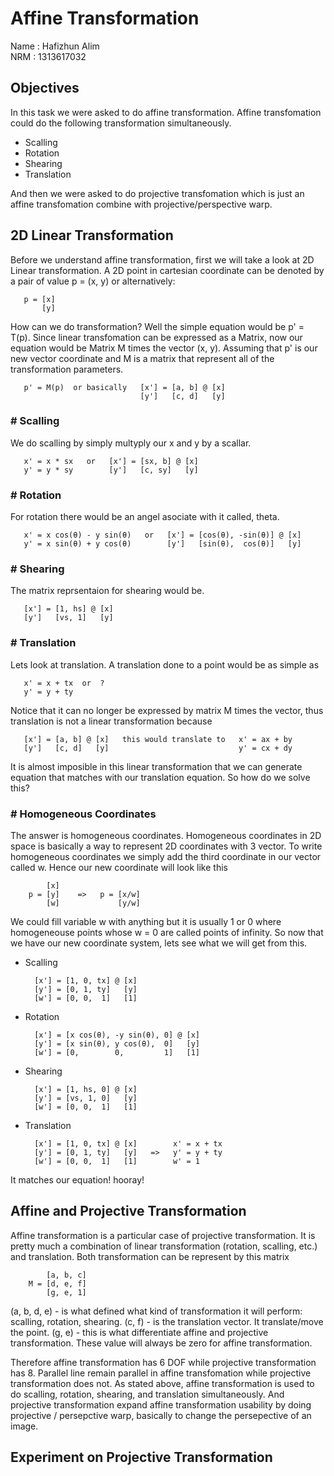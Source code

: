# Affine Transformation

Name : Hafizhun Alim  
NRM  : 1313617032

## Objectives
In this task we were asked to do affine transformation. Affine transfomation could do the following transformation simultaneously.
* Scalling
* Rotation
* Shearing
* Translation

And then we were asked to do projective transfomation which is just an affine transfomation combine with projective/perspective warp.

## 2D Linear Transformation
Before we understand affine transformation, first we will take a look at 2D Linear transformation. A 2D point in cartesian coordinate can be denoted by a pair of value p = (x, y) or alternatively:

       p = [x] 
           [y]

How can we do transformation? Well the simple equation would be p' = T(p). Since linear transfomation can be expressed as a Matrix, now our equation would be Matrix M times the vector (x, y). Assuming that p' is our new vector coordinate and M is a matrix that represent all of the transformation parameters.

       p' = M(p)  or basically   [x'] = [a, b] @ [x]
                                 [y']   [c, d]   [y]
                               
### # **Scalling**
We do scalling by simply multyply our x and y by a scallar.

       x' = x * sx   or   [x'] = [sx, b] @ [x]
       y' = y * sy        [y']   [c, sy]   [y]
       
### # **Rotation**
For rotation there would be an angel asociate with it called, theta.

       x' = x cos(θ) - y sin(θ)   or   [x'] = [cos(θ), -sin(θ)] @ [x]
       y' = x sin(θ) + y cos(θ)        [y']   [sin(θ),  cos(θ)]   [y]
       
### # **Shearing**
The matrix reprsentaion for shearing would be.

       [x'] = [1, hs] @ [x]
       [y']   [vs, 1]   [y]
       
### # **Translation**
Lets look at translation. A translation done to a point would be as simple as
        
       x' = x + tx  or  ?
       y' = y + ty
       
Notice that it can no longer be expressed by matrix M times the vector, thus translation is not a linear transformation because
       
       [x'] = [a, b] @ [x]   this would translate to   x' = ax + by
       [y']   [c, d]   [y]                             y' = cx + dy
       
It is almost imposible in this linear transformation that we can generate equation that matches with our translation equation. So how do we solve this?

### # **Homogeneous Coordinates**
The answer is homogeneous coordinates. Homogeneous coordinates in 2D space is basically a way to represent 2D coordinates with 3 vector. To write homogeneous coordinates we simply add the third coordinate in our vector called w. Hence our new coordinate will look like this

            [x]
        p = [y]    =>   p = [x/w]
            [w]             [y/w]

We could fill variable w with anything but it is usually 1 or 0 where homogeneouse points whose w = 0 are called points of infinity. 
So now that we have our new coordinate system, lets see what we will get from this.
* Scalling

        [x'] = [1, 0, tx] @ [x]
        [y'] = [0, 1, ty]   [y]
        [w'] = [0, 0,  1]   [1]

* Rotation

        [x'] = [x cos(θ), -y sin(θ), 0] @ [x]
        [y'] = [x sin(θ), y cos(θ),  0]   [y]
        [w'] = [0,        0,         1]   [1]
       
* Shearing

        [x'] = [1, hs, 0] @ [x]
        [y'] = [vs, 1, 0]   [y]
        [w'] = [0, 0,  1]   [1]
       
* Translation 

        [x'] = [1, 0, tx] @ [x]        x' = x + tx 
        [y'] = [0, 1, ty]   [y]   =>   y' = y + ty
        [w'] = [0, 0,  1]   [1]        w' = 1
       
It matches our equation! hooray!

## Affine and Projective Transformation
Affine transformation is a particular case of projective transformation. It is pretty much a combination of linear transformation (rotation, scalling, etc.) and translation. Both transformation can be represent by this matrix

            [a, b, c]
        M = [d, e, f]
            [g, e, 1]
       
(a, b, d, e) - is what defined what kind of transformation it will perform: scalling, rotation, shearing.
(c, f) - is the translation vector. It translate/move the point.
(g, e) - this is what differentiate affine and projective transformation. These value will always be zero for affine transformation.

Therefore affine transformation has 6 DOF while projective transformation has 8. Parallel line remain parallel in affine transfomation while projective transformation does not. As stated above, affine transformation is used to do scalling, rotation, shearing, and translation simultaneously. And projective transformation expand affine transformation usability by doing projective / persepctive warp, basically to change the persepective of an image.

## Experiment on Projective Transformation
